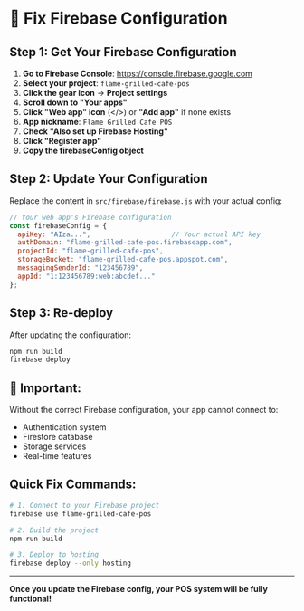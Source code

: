 # 🔧 Fix Firebase Configuration

## Step 1: Get Your Firebase Configuration

1. **Go to Firebase Console**: https://console.firebase.google.com
2. **Select your project**: `flame-grilled-cafe-pos`
3. **Click the gear icon** → **Project settings**
4. **Scroll down to "Your apps"**
5. **Click "Web app" icon** (</>) or **"Add app"** if none exists
6. **App nickname**: `Flame Grilled Cafe POS`
7. **Check "Also set up Firebase Hosting"**
8. **Click "Register app"**
9. **Copy the firebaseConfig object**

## Step 2: Update Your Configuration

Replace the content in `src/firebase/firebase.js` with your actual config:

```javascript
// Your web app's Firebase configuration
const firebaseConfig = {
  apiKey: "AIza...",                    // Your actual API key
  authDomain: "flame-grilled-cafe-pos.firebaseapp.com",
  projectId: "flame-grilled-cafe-pos",
  storageBucket: "flame-grilled-cafe-pos.appspot.com",
  messagingSenderId: "123456789",
  appId: "1:123456789:web:abcdef..."
};
```

## Step 3: Re-deploy

After updating the configuration:

```bash
npm run build
firebase deploy
```

## 🚨 Important: 

Without the correct Firebase configuration, your app cannot connect to:
- Authentication system
- Firestore database  
- Storage services
- Real-time features

## Quick Fix Commands:

```bash
# 1. Connect to your Firebase project
firebase use flame-grilled-cafe-pos

# 2. Build the project
npm run build

# 3. Deploy to hosting
firebase deploy --only hosting
```

---

**Once you update the Firebase config, your POS system will be fully functional!**
